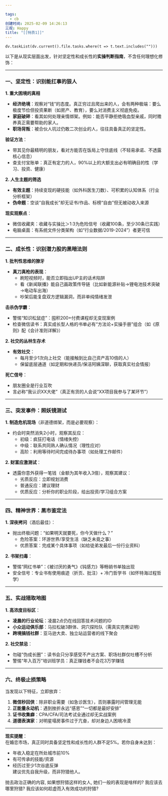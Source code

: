 ```yaml
---

tags:
  - cb
创建时间: 2025-02-09 14:26:13
三观: Happy
title: "[[特质1]]"
---
```






```dataviewjs
dv.taskList(dv.current().file.tasks.where(t => t.text.includes("")))
```

以下是从现实层面出发，针对坚定性和成长性的**实操判断指南**，不含任何理想化修饰：

---

### **一、坚定性：识别能扛事的狠人**
**1. 重大困境的真相**  
- **经济绝境**：观察对“钱”的态度。真正穷过且爬出来的人，会有两种极端：要么极度节俭但投资果断（如房产、教育），要么对消费主义彻底免疫。  
- **家庭破碎**：看其如何处理亲情绑架。例如：能否平静拒绝吸血型亲戚，同时赡养真正需要帮助的家人。  
- **职场背叛**：被合伙人坑过仍敢二次创业的人，往往具备真正的坚定性。  

**验证方法**：  
- 带其见你最精明的朋友，看对方能否在饭局上守住底线（不轻易承诺、不透露核心信息）  
- 查支付宝账单：真正有定力的人，90%以上的大额支出必有明确目的性（学习、投资、健康）  

**2. 人生主题的筛选**  
- **有效主题**：持续变现的硬技能（如外科医生刀数）、可积累的认知体系（行业分析框架）  
- **伪命题**：空谈“自我成长”却无证书/作品、标榜“自由”但无被动收入来源  

**现实观察点**：  
- 微信收藏夹：收藏与实操比＞1:3为危险信号（收藏100条，至少30条已实践）  
- 电脑桌面：有系统文件分类架构（如“行业数据/2019-2024”）者更可信  

---

### **二、成长性：识别潜力股的黑暗法则**  
**1. 批判性思维的獠牙**  
- **真刀真枪的表现**：  
  - 刷短视频时，能否立即指出UP主的话术陷阱  
  - 看《新闻联播》能自己画政策传导链（比如新能源补贴→锂电池技术突破→电动车出海）  
  - 吵架后能复盘双方逻辑漏洞，而非单纯情绪发泄  

**击杀伪学霸**：  
- 警惕“知识松鼠症”：囤积200+付费课程却无变现案例  
- 检查微信读书：真实成长型人格的书单必有“方法论+实操手册”组合（如《原则》配《会计准则详解》）  

**2. 社交的丛林生存术**  
- **有效社交**：  
  - 每月至少1次向上社交（能接触到比自己资产高10倍的人）  
  - 保留底层通道（如定期和快递员/保洁阿姨深聊，获取真实社会情报）  

**死亡信号**：  
- 朋友圈全是行业互吹  
- 言必称“我认识XX大佬”（真正有货的人会说“XX项目我参与了某环节”）  

---

### **三、突发事件：照妖镜测试**  
**1. 制造危机现场**（非道德绑架，而是必要观察）：  
- 约会时突然消失2小时，观察其反应：  
  - 初级：疯狂打电话（情绪失控）  
  - 中级：联系共同熟人确认情况（理性应对）  
  - 高阶：利用等待时间完成待办事项（如处理工作邮件）  

**2. 财富应激测试**：  
- 透露你意外获得一笔钱（金额为其年收入3倍），观察其建议：  
  - 劣质反应：立即规划消费  
  - 普通反应：建议理财  
  - 优质反应：分析你的职业阶段，给出投资/学习组合方案  

---

### **四、精神世界：黑市鉴定法**  
**1. 深夜拷问**（酒后最佳）：  
- 抛出终极问题：“如果明天就要死，你今天做什么？”  
  - 危险答案：环游世界/享受生活（缺乏未竟之事）  
  - 优质答案：完成某个具体事项（如给徒弟发最后一份行业资料）  

**2. 书架扫毒**：  
- 警惕“网红书单”：《被讨厌的勇气》《钝感力》等畅销书单独出现  
- 安全信号：专业书有使用痕迹（折页、批注）+ 冷门哲学书（如怀特海过程哲学）  

---

### **五、实战猎取地图**  
**1. 高浓度目标区**：  
- **凌晨的行业论坛**：凌晨2点仍在线回答技术问题的ID  
- **小众运动俱乐部**：马拉松破3群体、洞穴探险队（需真实完赛证明）  
- **跨境搞钱社群**：亚马逊大卖、独立站运营者的线下聚会  

**2. 社交禁忌**：  
- 勿碰“伪成长圈”：读书会只分享感受不产出方案、职场社群仅吐槽不分析  
- 警惕“年入百万”培训班学员：真正赚钱者不会花3万学赚钱  

---

### **六、终极止损策略**  
当发现以下特征，立即放弃：  
1. **微信秒回侠**：除非职业需要（如急诊医生），否则暴露时间管理无能  
2. **正能量永动机**：遇到挫折永远“感恩”“一切都是最好安排”  
3. **证书收集癖**：CPA/CFA/司法考试全通过却无实战案例  
4. **道德表演家**：对明星塌房事件过于亢奋，却对身边人困境冷漠  

---

**现实提醒**：  
在婚恋市场，真正同时具备坚定性和成长性的人群不足5%。若你自身未达到：  
- 年收入稳定在所处城市前10%  
- 有可传承的技能/资源  
- 经历过至少1次谷底反弹  
建议优先自我升级，而非狩猎他人。



抛去政治正确的内容,  如果想狩猎这样的女人, 她们一般的表现是啥样的? 
我应该去哪里狩猎? 
我应该如何趁虚而入有效成功的狩猎?





